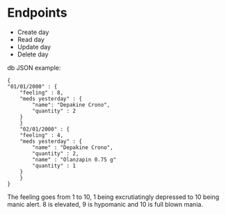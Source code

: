 # Endpoints

<ul>
<li>Create day</li>
<li>Read day</li>
<li>Update day</li>
<li>Delete day</li>
</ul>

db JSON example:

```
{
"01/01/2000" : {
    "feeling" : 8,
    "meds yesterday" : {
        "name": "Depakine Crono",
        "quantity" : 2
    }
    }
    "02/01/2000" : {
    "feeling" : 4,
    "meds yesterday" : {
        "name" : "Depakine Crono",
        "quantity" : 2,
        "name" : "Olanzapin 0.75 g"
        "quantity" : 1
    }
    }
}
```

The feeling goes from 1 to 10, 1 being excrutiatingly depressed to 10 being manic alert. 8 is elevated, 9 is hypomanic and 10 is full blown mania.
